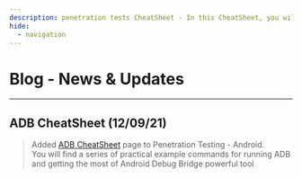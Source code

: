 ```yaml
---
description: penetration tests CheatSheet - In this CheatSheet, you will find a series of practical example commands for running penetration tests and getting the most of penetration tests.
hide:
  - navigation
---
```


<style>
  .md-content__button {
    display: none;
  }
</style>

# Blog - News & Updates

---

## ADB CheatSheet (12/09/21)

> Added [ADB CheatSheet](/penetration-testing/android/adb-cheatsheet) page to Penetration Testing - Android.  
> You will find a series of practical example commands for running ADB and getting the most of Android Debug Bridge powerful tool
